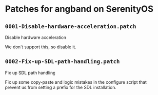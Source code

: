 # Patches for angband on SerenityOS

## `0001-Disable-hardware-acceleration.patch`

Disable hardware acceleration

We don't support this, so disable it.

## `0002-Fix-up-SDL-path-handling.patch`

Fix up SDL path handling

Fix up some copy-paste and logic mistakes in the configure script that
prevent us from setting a prefix for the SDL installation.

